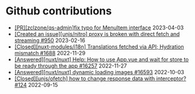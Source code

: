 # Github contributions

- [\[PR\]\[zclzone/qs-admin\]fix typo for MenuItem interface](https://github.com/zclzone/qs-admin/pull/5) 2023-04-03
- [\[Created an issue\]\[unjs/nitro\] proxy is broken with direct fetch and streaming #950](https://github.com/unjs/nitro/issues/950) 2023-02-16
- [\[Closed\]\[nuxt-modules/i18n\] Translations fetched via API; Hydration mismatch #1688](https://github.com/nuxt-modules/i18n/issues/1688) 2022-11-29
- [\[Answered\]\[nuxt/nuxt\] Help: How to use App.vue and wait for store to be ready through the app #16257](https://github.com/nuxt/nuxt/discussions/16257) 2022-11-27
- [\[Answered\]\[nuxt/nuxt\] dynamic loading images #16593](https://github.com/nuxt/nuxt/discussions/16593) 2022-10-03
- [\[Closed\]\[unjs/ofetch\] how to change response data with interceptor? #124](https://github.com/unjs/ofetch/issues/124) 2022-09-15
